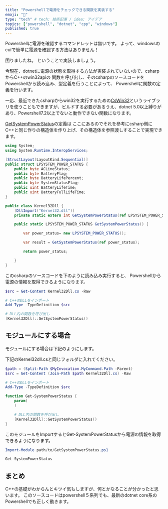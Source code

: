 ```yaml
---
title: "Powershellで電源をチェックできる関数を実装する"
emoji: "📌"
type: "tech" # tech: 技術記事 / idea: アイデア
topics: ["powershell", "dotnet", "cpp", "windows"]
published: true
---
```


Powershellに電源を確認するコマンドレットは無いです。
よって、windowsのcuiで簡単に電源を確認する方法はありません！

困りましたね。
ということで実装しましょう。

今現在、dotnetに電源の状態を取得する方法が実装されていないので、csharpからC++のwin32apiの
関数を呼び出し、そのcsharpのソースコードをPowershellから読み込み、型定義を行うことによって、
Powershellに関数の定義を行います。

一応、最近できたcsharpからwin32を実行するための[CsWin32](https://github.com/microsoft/CsWin32)というライブラリを使うこともできますが、ビルドする必要があるうえ、dotnet 5.0以上縛りがあり、Powershell7.2以上でないと動作できない関数になります。

[GetSystemPowerStatus](https://learn.microsoft.com/ja-jp/windows/win32/api/winbase/nf-winbase-getsystempowerstatus)の定義は
ここにあるのでそれを参考にcsharp側にC++と同じ作りの構造体を作り上げ、その構造体を参照渡しすることで実現できます。

```cs:Kernel32Dll.cs
using System;
using System.Runtime.InteropServices;

[StructLayout(LayoutKind.Sequential)]
public struct LPSYSTEM_POWER_STATUS {
    public byte ACLineStatus;
    public byte BatteryFlag;
    public byte BatteryLifePercent;
    public byte SystemStatusFlag;
    public uint BatteryLifeTime;
    public uint BatteryFullLifeTime;
}

public class Kernel32Dll {
    [DllImport("Kernel32.dll")]
    private static extern int GetSystemPowerStatus(ref LPSYSTEM_POWER_STATUS lPSYSTEM_POWER_STATUS);

    public static LPSYSTEM_POWER_STATUS GetSystemPowerStatus() {

        var power_status= new LPSYSTEM_POWER_STATUS();

        var result = GetSystemPowerStatus(ref power_status);

        return power_status;

    }
}

```

このcsharpのソースコードを下のように読み込み実行すると、
Powershellから電源の情報を取得できるようになります。

```powershell
$src = Get-Content Kernel32Dll.cs -Raw

# C++のDLLをインポート
Add-Type -TypeDefinition $src

# DLL内の関数を呼び出し
[Kernel32Dll]::GetSystemPowerStatus()
```

## モジュールにする場合

モジュールにする場合は下記のようにします。

下記のKernel32dll.csと同じフォルダに入れてください。

```powershell:GetSystemPowerStatus.ps1
$path = (Split-Path $MyInvocation.MyCommand.Path -Parent)
$src = Get-Content (Join-Path $path Kernel32Dll.cs) -Raw

# C++のDLLをインポート
Add-Type -TypeDefinition $src

function Get-SystemPowerStatus {
    param(
    )

    # DLL内の関数を呼び出し
    [Kernel32Dll]::GetSystemPowerStatus()
}
```

このモジュールをImportするとGet-SystemPowerStatusから電源の情報を取得できるようになります。

```powershell
Import-Module path/to/GetSystemPowerStatus.ps1

Get-SystemPowerStatus
```

## まとめ

C++の基礎がわからんとキツイ気もしますが、何とかなることが分かったと思います。
このソースコードはpowershell５系列でも、最新のdotnet core系のPowershellでも正しく動きます。
